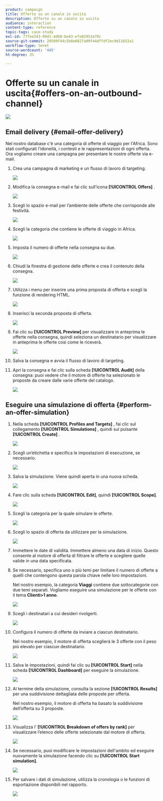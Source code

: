 ```yaml
---
product: campaign
title: Offerte su un canale in uscita
description: Offerte su un canale in uscita
audience: interaction
content-type: reference
topic-tags: case-study
exl-id: 77fee343-09d1-4d60-be43-efe02953a70c
source-git-commit: 20509f44c5b8e0827a09f44dffdf2ec9d11652a1
workflow-type: tm+mt
source-wordcount: '445'
ht-degree: 3%

---
```


# Offerte su un canale in uscita{#offers-on-an-outbound-channel}

![](../../assets/v7-only.svg)

## Email delivery {#email-offer-delivery}

Nel nostro database c&#39;è una categoria di offerte di viaggio per l&#39;Africa. Sono stati configurati l’idoneità, i contesti e le rappresentazioni di ogni offerta. Ora vogliamo creare una campagna per presentare le nostre offerte via e-mail.

1. Crea una campagna di marketing e un flusso di lavoro di targeting.

   ![](assets/offer_delivery_example_001.png)

1. Modifica la consegna e-mail e fai clic sull’icona **[!UICONTROL Offers]** .

   ![](assets/offer_delivery_example_002.png)

1. Scegli lo spazio e-mail per l’ambiente delle offerte che corrisponde alle festività.

   ![](assets/offer_delivery_example_003.png)

1. Scegli la categoria che contiene le offerte di viaggio in Africa.

   ![](assets/offer_delivery_example_004.png)

1. Imposta il numero di offerte nella consegna su due.

   ![](assets/offer_delivery_example_005.png)

1. Chiudi la finestra di gestione delle offerte e crea il contenuto della consegna.

   ![](assets/offer_delivery_example_006.png)

1. Utilizza i menu per inserire una prima proposta di offerta e scegli la funzione di rendering HTML.

   ![](assets/offer_delivery_example_007.png)

1. Inserisci la seconda proposta di offerta.

   ![](assets/offer_delivery_example_008.png)

1. Fai clic su **[!UICONTROL Preview]** per visualizzare in anteprima le offerte nella consegna, quindi seleziona un destinatario per visualizzare in anteprima le offerte così come le riceverà.

   ![](assets/offer_delivery_example_009.png)

1. Salva la consegna e avvia il flusso di lavoro di targeting.
1. Apri la consegna e fai clic sulla scheda **[!UICONTROL Audit]** della consegna: puoi vedere che il motore di offerte ha selezionato le proposte da creare dalle varie offerte del catalogo.

   ![](assets/offer_delivery_example_010.png)

## Eseguire una simulazione di offerta {#perform-an-offer-simulation}

1. Nella scheda **[!UICONTROL Profiles and Targets]** , fai clic sul collegamento **[!UICONTROL Simulations]** , quindi sul pulsante **[!UICONTROL Create]** .

   ![](assets/offer_simulation_001.png)

1. Scegli un’etichetta e specifica le impostazioni di esecuzione, se necessario.

   ![](assets/offer_simulation_example_002.png)

1. Salva la simulazione. Viene quindi aperta in una nuova scheda.

   ![](assets/offer_simulation_example_003.png)

1. Fare clic sulla scheda **[!UICONTROL Edit]**, quindi **[!UICONTROL Scope]**.

   ![](assets/offer_simulation_example_004.png)

1. Scegli la categoria per la quale simulare le offerte.

   ![](assets/offer_simulation_example_005.png)

1. Scegli lo spazio di offerta da utilizzare per la simulazione.

   ![](assets/offer_simulation_example_006.png)

1. Immettere le date di validità. Immettere almeno una data di inizio. Questo consente al motore di offerta di filtrare le offerte e scegliere quelle valide in una data specificata.
1. Se necessario, specifica uno o più temi per limitare il numero di offerte a quelli che contengono questa parola chiave nelle loro impostazioni.

   Nel nostro esempio, la categoria **Viaggi** contiene due sottocategorie con due temi separati. Vogliamo eseguire una simulazione per le offerte con il tema **Clienti>1 anno**.

   ![](assets/offer_simulation_example_007.png)

1. Scegli i destinatari a cui desideri rivolgerti.

   ![](assets/offer_simulation_example_008.png)

1. Configura il numero di offerte da inviare a ciascun destinatario.

   Nel nostro esempio, il motore di offerta sceglierà le 3 offerte con il peso più elevato per ciascun destinatario.

   ![](assets/offer_simulation_example_009.png)

1. Salva le impostazioni, quindi fai clic su **[!UICONTROL Start]** nella scheda **[!UICONTROL Dashboard]** per eseguire la simulazione.

   ![](assets/offer_simulation_example_010.png)

1. Al termine della simulazione, consulta la sezione **[!UICONTROL Results]** per una suddivisione dettagliata delle proposte per offerta.

   Nel nostro esempio, il motore di offerta ha basato la suddivisione dell’offerta su 3 proposte.

   ![](assets/offer_simulation_example_011.png)

1. Visualizza l’ **[!UICONTROL Breakdown of offers by rank]** per visualizzare l’elenco delle offerte selezionate dal motore di offerta.

   ![](assets/offer_simulation_example_012.png)

1. Se necessario, puoi modificare le impostazioni dell&#39;ambito ed eseguire nuovamente la simulazione facendo clic su **[!UICONTROL Start simulation]**.

   ![](assets/offer_simulation_example_010.png)

1. Per salvare i dati di simulazione, utilizza la cronologia o le funzioni di esportazione disponibili nel rapporto.

   ![](assets/offer_simulation_example_013.png)
